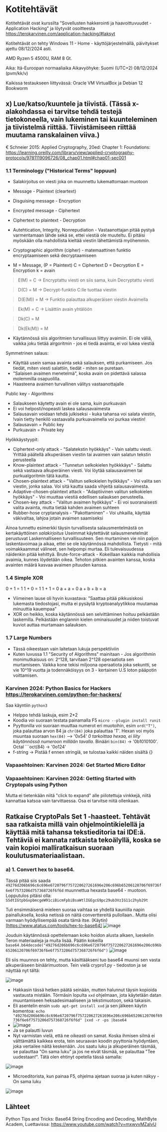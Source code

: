 # Kotitehtävät
Kotitehtävät ovat kurssilta "Sovellusten hakkerointi ja haavoittuvuudet - Application Hacking" ja löytyvät osoitteesta https://terokarvinen.com/application-hacking/#laksyt

Kotitehtävät on tehty Windows 11 - Home - käyttöjärjestelmällä, päivitykset ajettu 08/12/2024 asti.

AMD Ryzen 5 4500U, RAM 8 Gt.

Aika: Itä-Euroopan normaaliaika Aikavyöhyke: Suomi (UTC+2) 08/12/2024 (pvm/kk/v)

Kaikissa testaukseen liittyvässä:
Oracle VM VirtualBox ja Debian 12 Bookworm


## x) Lue/katso/kuuntele ja tiivistä. (Tässä x-alakohdassa ei tarvitse tehdä testejä tietokoneella, vain lukeminen tai kuunteleminen ja tiivistelmä riittää. Tiivistämiseen riittää muutama ranskalainen viiva.)


€ Schneier 2015: Applied Cryptography, 20ed: Chapter 1: Foundations: https://learning.oreilly.com/library/view/applied-cryptography-protocols/9781119096726/08_chap01.html#chap01-sec001

### 1.1 Terminology ("Historical Terms" loppuun)

- Salakirjoitus on viesti joka on muunnettu lukemattomaan muotoon
- Message - Plaintext (cleartext)
- Disguising message - Encryption
- Encrypted message - Ciphertext
- Ciphertext to plaintext - Decryption

- Autehtication, Integrity, Nonrepudiation - Vastaanottajan pitää pystyä varmentamaan lähde sekä se, ettei viestiä ole muuteltu. Ei pitäisi myöskään olla mahdollista kieltää viestin lähettämistä myöhemmin.

- Cryptographic algorithm (cipher) - matemaattinen funktio encryptaamiseen sekä decryptaamiseen

- M = Message, (P = Plaintext) C = Ciphertext D = Decryption E = Encryption k = avain

> E(M) = C -> Encryptattu viesti on siis sama, kuin Decryptattu viesti

> D(C) = M -> Decrypt-funktio C:lle tuottaa viestin

> D(E(M)) = M -> Funktio palauttaa alkuperäisen viestin
Avaimella

> Ek(M) = C -> Lisättiin avain yhtälöön

> Dk(C) = M 

> Dk(Ek(M)) = M

- Käytännössä siis algoritmien turvallisuus liittyy avaimiin. Ei ole väliä, vaikka joku tietää alrgoritmin - jos ei tiedä avainta, ei voi lukea viestiä

Symmetrinen salaus:
- Käyttää usein samaa avainta sekä salauksen, että purkamiseen. Jos tiedät, miten viesti salattiin, tiedät - miten se puretaan.
- "Salaisen avaimen menetelmä", koska avain on pidettävä salassa molemmilla osapuolilla.
- Haasteena avaimen turvallinen välitys vastaanottajalle

Public key - Algorithms
- Salaukseen käytetty avain ei ole sama, kuin purkuavain
- Ei voi helposti/nopeasti laskea salausavaimesta
- Salausavain voidaan tehdä julkiseksi - kuka tahansa voi salata viestin, !vain tietty henkilö vastaavalla purkuavaimella voi purkaa viestin!
- Salausavain = Public key
- Purkuavain = Private key

Hyökkäystyypit:
- Ciphertext-only attack - "Salatekstin hyökkäys" - Vain salattu viesti. Yrittää päätellä alkuperäisen viestin tai avaimen vain salatun tekstin perusteella
- Know-plaintext attack - "Tunnetun selkokielen hyökkkäys" - Salattu sekä vastaava alkuperäinen viesti. Voi löytää salausavaimen tai purkualgoritmin tätä kautta.
- Chosen-plaintext attack - "Valitun selkokielen hyökkäys" - Voi valita sen viestin, jonka salaa. Voi sitä kautta saada vihjeitä salausavaimesta.
- Adaptive-chosen-plaintext attack - "Adaptiivinen valitun selkokielen hyökkäys" - Voi muuttaa viestiä edellisen salauksen perusteella.
- Chosen-key attack - "Valitun avaimen hyökkäys" - Ei voi suoranaisesti valita avainta, mutta tietää kahden avaimen suhteen
- Rubber-hose cryptanalysis - "Pakottaminen" - Voi uhkailla, käyttää väkivaltaa, lahjoa jotain avaimen saamiseksi

Ainoa tunnettu esimerkki täysin turvallisesta salausmentelmästä on kertakäyttöinen *salakirjoitus*
Useimmat käytettävät salausmenetelmät perustuvat Laskennalliseen turvallisuuteen. Sen murtaminen vie niin paljon laskentavoimaa ja aikaa, ettei se ole käytännössä mahdollista. Tietysti - mitä voimakkaammat välineet, sen helpompi murtaa. Eli tulevaisuudessa näidenkin pitää kehittyä.
Brute-force-attack - Kokeillaan kaikkia mahdollisia avaimia, kunnes löydetään oikea. Tehoton pitkien avainten kanssa, koska avainten määrä kasvaa avaimen pituuden kanssa.

  
### 1.4 Simple XOR
0 + 1 = 1 
1 + 0 = 1
1 + 1 = 0
a + a = 0
a + b + b = a

- Viimeinen lause oli hyvin kuvastava: "Saattaa pitää pikkusiskosi lukemasta tiedostojasi, mutta ei pysäytä kryptoanalyytikkoa muutamaa minuuttia kauempaa"
- XOR on heikko, koska käytännössä sen selvittäminen hoituu pelkästään laskemilla. Pelkästään englannin kielen ominaisuudet ja niiden toistuvat kuviot auttaa murtamaan salauksen.

### 1.7 Large Numbers
- Tässä oikeestaan vain laitetaan lukuja perspektiiviin
- Kuten luvussa 1.1 "Security of Algorithms" mainitaan - Jos algorithmin monimutkaisuus on: 2^128, tarvitaan 2^128 operaatiota sen murtamiseen. Vaikka kone tekisi miljoona operaatiota joka sekuntti, se vie 10^19 vuotta ja todennäköisyys on 3 - kertainen U.S loton pääpotin voittamisen.


### Karvinen 2024: Python Basics for Hackers https://terokarvinen.com/python-for-hackers/
Saa käyntiin ```python3```
- Helppo tehdä laskuja, esim 2*2
- Koodia voi suoraan testata painamalla F5 ```micro --plugin install runit```
- Pyyttonilla voi suoraan muuttaa numerot eri muotoihin, esim ```ord("T")```, joka palauttaa arvon 84 ja ```chr(84)``` joka palauttaa 'T'. Hexan voi myös muuntaa suoraan ```hex(84)``` --> '0x54' *0 tarkoittaa hexaa, ei liity käytännössä numeroon millään tavalla*. Binääri ```bin(84)``` -> '0b1010100'. Octal ```oct(84) -> '0o124'
- f-string -> Pistää f ennen stringiä, se tulostaa kaikki näiden sisältä {}

### Vapaaehtoinen: Karvinen 2024: Get Started Micro Editor
### Vapaaehtoinen: Karvinen 2024: Getting Started with Cryptopals using Python
Mutta ei tietenkään niitä "click to expand" alle piilotettuja vinkkejä, niitä kannattaa katsoa vain tarvittaessa. Osa ei tarvitse niitä ollenkaan.


## Ratkaise CryptoPals Set 1 -haasteet. Tehtävät saa ratkaista millä vain ohjelmointikielellä ja käyttää mitä tahansa tekstieditoria tai IDE:ä. Tehtäviä ei kannata ratkaista tekoälyllä, koska se vain kopioi malliratkaisun suoraan koulutusmateriaalistaan.

### a) 1. Convert hex to base64.
Tässä pitää siis saada ```49276d206b696c6c696e6720796f757220627261696e206c696b65206120706f69736f6e6f7573206d757368726f6f6d``` muunnettua hexasta base64 - muotoon. Lopputulos pitäisi olla: ```SSdtIGtpbGxpbmcgeW91ciBicmFpbiBsaWtlIGEgcG9pc29ub3VzIG11c2hyb29t```





Tuli ensimmäisenä mieleen suoraa vaihtaa se yhdellä kauniilla napin painalluksella, koska netissä on näitä converttereitä pullollaan.. Mutta olisi varmaan hyödyllisempää osata tämä itse. (Käytin)[https://www.atatus.com/tools/hex-to-base64]
![image](https://github.com/user-attachments/assets/3fc6408d-30a9-464c-b7f0-a449cc4c9871)


Jouduin käytännössä opettelemaan koko hoidon alusta alkaen, lueskelin Teron materiaaleja ja muita lisää. Päätin kokeilla ```base64.b64decode("49276d206b696c6c696e6720796f757220627261696e206c696b65206120706f69736f6e6f7573206d757368726f6f6d")```
![image](https://github.com/user-attachments/assets/2d653e96-abc1-46bb-ba03-21ef4c49705a)

Eli siis muunnos on tehty, mutta käsittääkseni tuo base64 muunsi sen vasta alkuperäiseen binäärimuotoon. Tein vielä crypro1.py - tiedoston ja se näyttää nyt tältä: 

![image](https://github.com/user-attachments/assets/aef197df-8bd1-425e-8979-8553ec00f0eb)


- Hakkasin tässä hetken päätä seinään, mutten halunnut täysin kopioida vastausta mistään. Törmäsin lopulta ```xxd``` ohjelmaan, jota käytetään datan muuntamiseen heksadesimaaliseen ja tekstimuotoon, sekä takaisin.
- Eli asentelin ensin ```sudo apt-get install xxd``` ja sen jälkeen käytin komentoa: ```echo "49276d206b696c6c696e6720796f757220627261696e206c696b65206120706f69736f6e6f7573206d757368726f6f6d" |xxd -r -ps |base64```
- ![image](https://github.com/user-attachments/assets/d1661a1f-176b-4c34-88d1-ace38e2ef2bc)
- Ja se palautti luvun
- Nyt varmistan vielä, että ne oikeasti on samat. Koska ihmisen silmä ei välttämättä kaikkea erota, tein seuraavan koodin pyyttonia hyödyntäen, joka vertailee näitä keskenään. Jos saatu luku ja alkuperäinen täsmää, se palauttaa "On sama luku" ja jos ne eivät täsmää, se palauttaa "Tee uudestaan!". Tätä olen ehtinyt opetella tässä samalla: 

![image](https://github.com/user-attachments/assets/76bf24f8-fe83-44a1-8426-55fbb225052e)

- Microeditorista, kun painaa F5, ohjelma ajetaan suoraa ja kuten näkyy - On sama luku

![image](https://github.com/user-attachments/assets/18fb0cf8-3a12-4793-bd25-572ac9562903)



## Lähteet

Python Tips and Tricks: Base64 String Encoding and Decoding, MathByte Academ, Luettavissa:
https://www.youtube.com/watch?v=mxwvvMZaIvU


